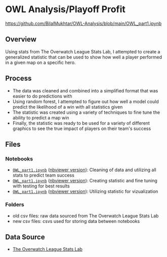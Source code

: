 # OWL Analysis/Playoff Profit
https://github.com/BilalMukhtar/OWL-Analysis/blob/main/OWL_part1.ipynb

## Overview
Using stats from The Overwatch League Stats Lab, I attempted to create a generalized statistic that can be used to show how well a player performed in a given map on a specific hero.

## Process
* The data was cleaned and combined into a simplified format that was easier to do predictions with
* Using random forest, I attempted to figure out how well a model could predict the likelihood of a win with all statistics given
* The statistic was created using a variety of techniques to fine tune the ability to predict a map win
* Finally, the statistic was ready to be used for a variety of different graphics to see the true impact of players on their team's success

## Files
### Notebooks
* [`OWL_part1.ipynb`](https://github.com/BilalMukhtar/OWL-Analysis/blob/main/OWL_part1.ipynb) ([nbviewer version](https://nbviewer.org/github/BilalMukhtar/OWL-Analysis/blob/main/OWL_part1.ipynb)): Cleaning of data and utilizing all stats to predict team success
* [`OWL_part1.ipynb`](https://github.com/BilalMukhtar/OWL-Analysis/blob/main/OWL_part2.ipynb) ([nbviewer version](https://nbviewer.org/github/BilalMukhtar/OWL-Analysis/blob/main/OWL_part2.ipynb)): Creating statistic and fine tuning with testing for best results
* [`OWL_part1.ipynb`](https://github.com/BilalMukhtar/OWL-Analysis/blob/main/OWL_part3.ipynb) ([nbviewer version](https://nbviewer.org/github/BilalMukhtar/OWL-Analysis/blob/main/OWL_part3.ipynb)): Utilizing statistic for vizualization

### Folders
* old csv files: raw data sourced from The Overwatch League Stats Lab
* new csv files: csvs used for storing data between notebooks

## Data Source
* [The Overwatch League Stats Lab](https://overwatchleague.com/en-us/statslab)
